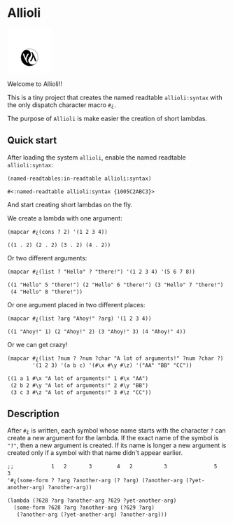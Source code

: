 <a id="header-adp-github-headertag610"></a>
# Allioli

<img src="/images/allioli-icon.png" alt="Allioli logo" width="20%">

Welcome to Allioli\!\!

This is a tiny project that creates the named readtable ``` allioli:syntax ``` with the only dispatch character macro ``` #¿ ```\.

The purpose of ``` Allioli ``` is make easier the creation of short lambdas\.


<a id="header-adp-github-headertag611"></a>
## Quick start

After loading the system ``` allioli ```\, enable the named readtable ``` allioli:syntax ```\:

`````common-lisp
(named-readtables:in-readtable allioli:syntax)
`````
`````common-lisp
#<:named-readtable allioli:syntax {1005C2ABC3}>
`````

And start creating short lambdas on the fly\.

We create a lambda with one argument\:

`````common-lisp
(mapcar #¿(cons ? 2) '(1 2 3 4))
`````
`````common-lisp
((1 . 2) (2 . 2) (3 . 2) (4 . 2))
`````

Or two different arguments\:

`````common-lisp
(mapcar #¿(list ? "Hello" ? "there!") '(1 2 3 4) '(5 6 7 8))
`````
`````common-lisp
((1 "Hello" 5 "there!") (2 "Hello" 6 "there!") (3 "Hello" 7 "there!")
 (4 "Hello" 8 "there!"))
`````

Or one argument placed in two different places\:

`````common-lisp
(mapcar #¿(list ?arg "Ahoy!" ?arg) '(1 2 3 4))
`````
`````common-lisp
((1 "Ahoy!" 1) (2 "Ahoy!" 2) (3 "Ahoy!" 3) (4 "Ahoy!" 4))
`````

Or we can get crazy\!

`````common-lisp
(mapcar #¿(list ?num ? ?num ?char "A lot of arguments!" ?num ?char ?)
        '(1 2 3) '(a b c) '(#\x #\y #\z) '("AA" "BB" "CC"))
`````
`````common-lisp
((1 a 1 #\x "A lot of arguments!" 1 #\x "AA")
 (2 b 2 #\y "A lot of arguments!" 2 #\y "BB")
 (3 c 3 #\z "A lot of arguments!" 3 #\z "CC"))
`````


<a id="header-adp-github-headertag627"></a>
## Description

After ``` #¿ ``` is written\, each symbol whose name starts with the character ``` ? ``` can create a new argument for the lambda\. If the exact name of the symbol is ``` "?" ```\, then a new argument is created\. If its name is longer a new argument is created only if a symbol with that name didn\'t appear earlier\.

`````common-lisp
;;            1   2       3        4   2          3               5               3
'#¿(some-form ? ?arg ?another-arg (? ?arg) (?another-arg (?yet-another-arg) ?another-arg))
`````
`````common-lisp
(lambda (?628 ?arg ?another-arg ?629 ?yet-another-arg)
  (some-form ?628 ?arg ?another-arg (?629 ?arg)
   (?another-arg (?yet-another-arg) ?another-arg)))
`````